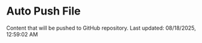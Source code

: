 # Auto Push File

Content that will be pushed to GitHub repository.
Last updated: 08/18/2025, 12:59:02 AM